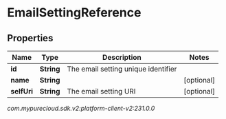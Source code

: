 # EmailSettingReference


## Properties

| Name | Type | Description | Notes |
| ------------ | ------------- | ------------- | ------------- |
| **id** | **String** | The email setting unique identifier |  |
| **name** | **String** |  |  [optional] |
| **selfUri** | **String** | The email setting URI |  [optional] |




_com.mypurecloud.sdk.v2:platform-client-v2:231.0.0_
